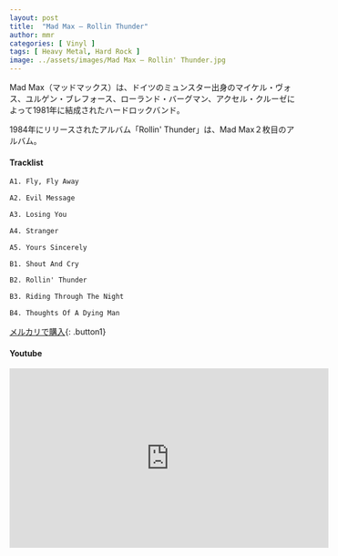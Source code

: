 ```yaml
---
layout: post
title:  "Mad Max – Rollin Thunder"
author: mmr
categories: [ Vinyl ]
tags: [ Heavy Metal, Hard Rock ]
image: ../assets/images/Mad Max – Rollin' Thunder.jpg
---
```


Mad Max（マッドマックス）は、ドイツのミュンスター出身のマイケル・ヴォス、ユルゲン・ブレフォース、ローランド・バーグマン、アクセル・クルーゼによって1981年に結成されたハードロックバンド。 

1984年にリリースされたアルバム「Rollin' Thunder」は、Mad Max２枚目のアルバム。

#### Tracklist
```md
A1. Fly, Fly Away

A2. Evil Message

A3. Losing You

A4. Stranger

A5. Yours Sincerely

B1. Shout And Cry

B2. Rollin' Thunder

B3. Riding Through The Night

B4. Thoughts Of A Dying Man
```

[メルカリで購入](https://jp.mercari.com/item/m90006098663?afid=6142608987){: .button1}

#### Youtube
<iframe width="560" height="315" src="https://www.youtube.com/embed/bW3hkEJ4mww?si=fbn4Bw-C60jg4lil" title="YouTube video player" frameborder="0" allow="accelerometer; autoplay; clipboard-write; encrypted-media; gyroscope; picture-in-picture; web-share" referrerpolicy="strict-origin-when-cross-origin" allowfullscreen></iframe>